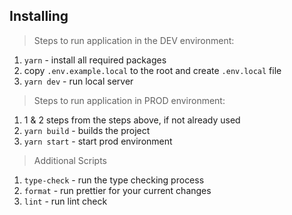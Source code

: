 ## Installing


> Steps to run application in the DEV environment:

1. `yarn` - install all required packages
2. copy `.env.example.local` to the root and create `.env.local` file
3. `yarn dev` - run local server

> Steps to run application in PROD environment:

1. 1 & 2 steps from the steps above, if not already used
2. `yarn build` - builds the project
3. `yarn start` - start prod environment

> Additional Scripts

1. `type-check` - run the type checking process
2. `format` - run prettier for your current changes
3. `lint` - run lint check
